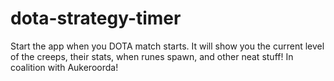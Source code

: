 dota-strategy-timer
===================
Start the app when you DOTA match starts. It will show you the current level of the creeps, their stats, when runes spawn, and other neat stuff! In coalition with Aukeroorda!

